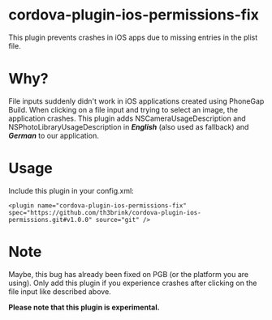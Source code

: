 # cordova-plugin-ios-permissions-fix
This plugin prevents crashes in iOS apps due to missing entries in the plist file.

# Why?
File inputs suddenly didn't work in iOS applications created using PhoneGap Build. When clicking on a file input and trying to select an image, the application crashes. This plugin adds NSCameraUsageDescription and NSPhotoLibraryUsageDescription in ***English*** (also used as fallback) and ***German*** to our application.

# Usage
Include this plugin in your config.xml:
```
<plugin name="cordova-plugin-ios-permissions-fix" spec="https://github.com/th3brink/cordova-plugin-ios-permissions.git#v1.0.0" source="git" />
```

# Note
Maybe, this bug has already been fixed on PGB (or the platform you are using). Only add this plugin if you experience crashes after clicking on the file input like described above.

**Please note that this plugin is experimental.**
